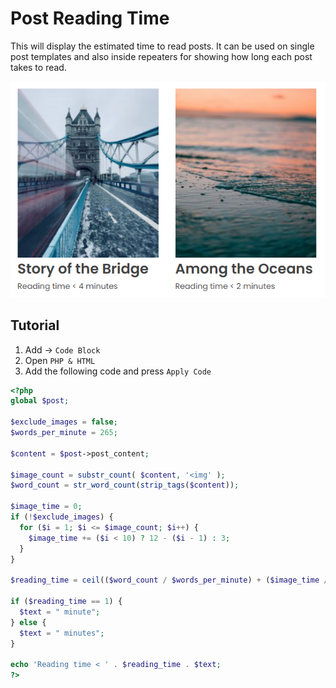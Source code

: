 # Post Reading Time
This will display the estimated time to read posts.
It can be used on single post templates and also inside 
repeaters for showing how long each post takes to read.
 
![Image of Post Reading Time](images/post-reading-time.png)

## Tutorial
1. Add → ``Code Block``  
2. Open ``PHP & HTML``  
3. Add the following code and press ``Apply Code``  
```php
<?php
global $post;

$exclude_images = false;
$words_per_minute = 265;

$content = $post->post_content;

$image_count = substr_count( $content, '<img' );
$word_count = str_word_count(strip_tags($content));

$image_time = 0;
if (!$exclude_images) {
  for ($i = 1; $i <= $image_count; $i++) {
    $image_time += ($i < 10) ? 12 - ($i - 1) : 3;
  }
}

$reading_time = ceil(($word_count / $words_per_minute) + ($image_time / 60));

if ($reading_time == 1) {
  $text = " minute";
} else {
  $text = " minutes";
}

echo 'Reading time < ' . $reading_time . $text;
?>
```
